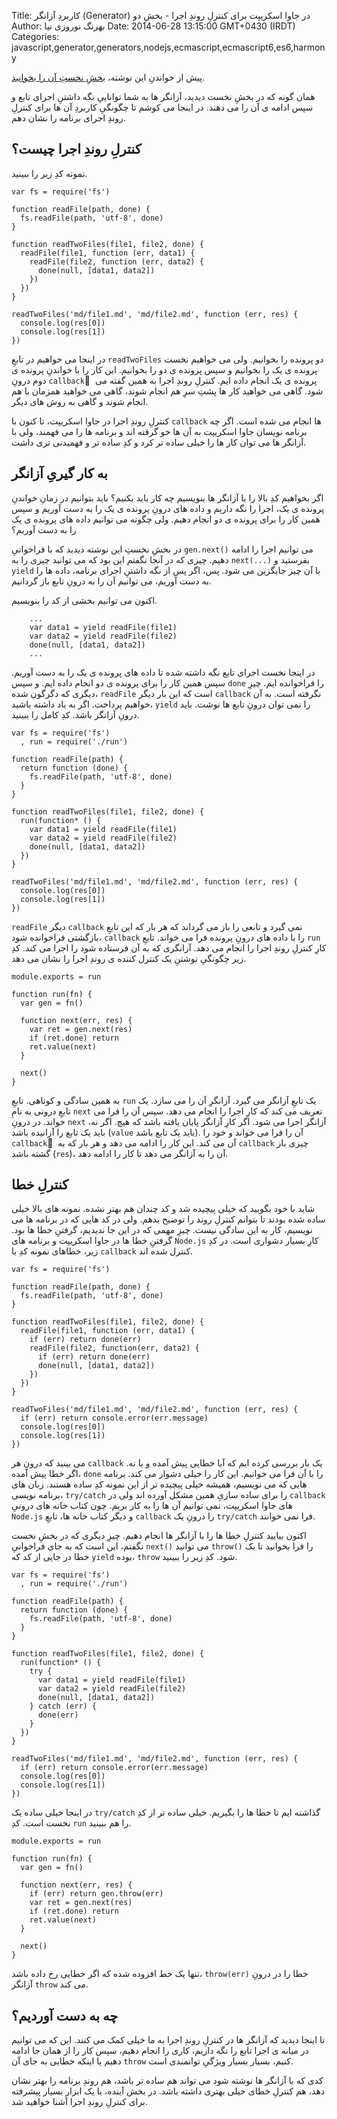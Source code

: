 Title: کاربردِ آزانگر (Generator) در جاوا اسکریپت برای کنترلِ روندِ اجرا - بخشِ دو
Author: بهرنگ نوروزی نیا
Date: 2014-06-28 13:15:00 GMT+0430 (IRDT)
Categories: javascript,generator,generators,nodejs,ecmascript,ecmascript6,es6,harmony

پیش از خواندنِ این نوشته، [بخشِ نخستِ آن را بخوانید](/blog/javascript-generators-part1).

همان گونه که در بخشِ نخست دیدید، آزانگر ها به شما تواناییِ نگه داشتنِ اجرای تابع و سپس ادامه ی آن را می دهند. در اینجا می کوشم تا چگونگیِ کاربردِ آن ها برای کنترلِ روندِ اجرای برنامه را نشان دهم.

## کنترلِ روندِ اجرا چیست؟

نمونه کدِ زیر را ببینید.

    var fs = require('fs')

    function readFile(path, done) {
      fs.readFile(path, 'utf-8', done)
    }

    function readTwoFiles(file1, file2, done) {
      readFile(file1, function (err, data1) {
        readFile(file2, function (err, data2) {
          done(null, [data1, data2])
        })
      })
    }

    readTwoFiles('md/file1.md', 'md/file2.md', function (err, res) {
      console.log(res[0])
      console.log(res[1])
    })

در اینجا می خواهیم در تابعِ `readTwoFiles` دو پرونده را بخوانیم. ولی می خواهیم نخست پرونده ی یک را بخوانیم و سپس پرونده ی دو را بخوانیم. این کار را با خواندنِ پرونده ی دوم درونِ `callback` ِ پرونده ی یک انجام داده ایم. کنترلِ روندِ اجرا به همین گفته می شود. گاهی می خواهید کار ها پشتِ سرِ هم انجام شوند، گاهی می خواهید همزمان با هم انجام شوند و گاهی به روش های دیگر.

کنترلِ روندِ اجرا در جاوا اسکریپت، تا کنون با `callback` ها انجام می شده است. اگر چه برنامه نویسان جاوا اسکریپت به آن ها خو گرفته اند و برنامه ها را می فهمند، ولی با آزانگر ها می توان کار ها را خیلی ساده تر کرد و کدِ ساده تر و فهمیدنی تری داشت.

## به کار گیریِ آزانگر

<!--more-->

اگر بخواهیم کدِ بالا را با آزانگر ها بنویسیم چه کار باید بکنیم؟ باید بتوانیم در زمانِ خواندنِ پرونده ی یک، اجرا را نگه داریم و داده های درونِ پرونده ی یک را به دست آوریم و سپس همین کار را برای پرونده ی دو انجام دهیم. ولی چگونه می توانیم داده های پرونده ی یک را به دست آوریم؟

در بخشِ نخستِ این نوشته دیدید که با فراخوانیِ `gen.next()` می توانیم اجرا را ادامه دهیم. چیزی که در آنجا نگفتم این بود که می توانید چیزی را به `next(...)` بفرستید و `yield` با آن چیز جایگزین می شود. پس، اگر پس از نگه داشتنِ اجرای برنامه، داده ها را به دست آوریم، می توانیم آن را به درونِ تابع باز گردانیم.

اکنون می توانیم بخشی از کد را بنویسیم.

        ...
        var data1 = yield readFile(file1)
        var data2 = yield readFile(file2)
        done(null, [data1, data2])
        ...

در اینجا نخست اجرای تابع نگه داشته شده تا داده های پرونده ی یک را به دست آوریم. سپس همین کار را برای پرونده ی دو انجام داده ایم. و سپس `done` را فراخوانده ایم. چیزِ دیگری که دگرگون شده، `readFile` است که این بار دیگر `callback` نگرفته است. به آن خواهیم پرداخت. اگر به یاد داشته باشید، `yield` را نمی توان درونِ تابع ها نوشت. باید درونِ آزانگر باشد. کدِ کامل را ببینید.

    var fs = require('fs')
      , run = require('./run')

    function readFile(path) {
      return function (done) {
        fs.readFile(path, 'utf-8', done)
      }
    }

    function readTwoFiles(file1, file2, done) {
      run(function* () {
        var data1 = yield readFile(file1)
        var data2 = yield readFile(file2)
        done(null, [data1, data2])
      })
    }

    readTwoFiles('md/file1.md', 'md/file2.md', function (err, res) {
      console.log(res[0])
      console.log(res[1])
    })

`readFile` دیگر `callback` نمی گیرد و تابعی را باز می گرداند که هر بار که این تابعِ بازگشتی فراخوانده شود، `callback` را با داده های درونِ پرونده فرا می خواند. تابعِ `run` کارِ کنترلِ روندِ اجرا را انجام می دهد. آزانگری که به آن فرستاده شود را اجرا می کند. کدِ زیر چگونگیِ نوشتنِ یک کنترل کننده ی روندِ اجرا را نشان می دهد.

    module.exports = run

    function run(fn) {
      var gen = fn()

      function next(err, res) {
        var ret = gen.next(res)
        if (ret.done) return
        ret.value(next)
      }

      next()
    }

به همین سادگی و کوتاهی. تابعِ `run` یک تابعِ آزانگر می گیرد. آزانگرِ آن را می سازد. یک تابعِ درونی به نامِ `next` تعریف می کند که کارِ اجرا را انجام می دهد. سپس آن را فرا می خواند. در درونِ `next` آزانگر اجرا می شود. اگر کارِ آزانگر پایان یافته باشد که هیچ. اگر نه، باید یک تابع را آزانیده باشد (`value` باید یک تابع باشد). آن را فرا می خواند و خود را `callback` ِ آن می کند. این کار را ادامه می دهد و هر بار که به `callback` چیزی باز گشته باشد (`res`)، آن را به آزانگر می دهد تا کار را ادامه دهد.

## کنترلِ خطا

شاید با خود بگویید که خیلی پیچیده شد و کد چندان هم بهتر نشده. نمونه های بالا خیلی ساده شده بودند تا بتوانم کنترلِ روند را توضیح بدهم. ولی در کد هایی که در برنامه ها می نویسیم، کار به این سادگی نیست. چیزِ مهمی که در این جا ندیدیم، گرفتنِ خطا ها بود. گرفتنِ خطا ها در جاوا اسکریپت و برنامه های `Node.js` کارِ بسیار دشواری است. در کدِ زیر، خطاهای نمونه کدِ با `callback` کنترل شده اند.

    var fs = require('fs')

    function readFile(path, done) {
      fs.readFile(path, 'utf-8', done)
    }

    function readTwoFiles(file1, file2, done) {
      readFile(file1, function (err, data1) {
        if (err) return done(err)
        readFile(file2, function(err, data2) {
          if (err) return done(err)
          done(null, [data1, data2])
        })
      })
    }

    readTwoFiles('md/file1.md', 'md/file2.md', function (err, res) {
      if (err) return console.error(err.message)
      console.log(res[0])
      console.log(res[1])
    })

می بینید که درونِ هر `callback` یک بار بررسی کرده ایم که آیا خطایی پیش آمده و یا نه. اگر خطا پیش آمده، `done` را با آن فرا می خوانیم. این کار را خیلی دشوار می کند. برنامه هایی که می نویسیم، همیشه خیلی پیچیده تر از این نمونه کدِ ساده هستند. زبان های برنامه نویسی، `try/catch` را برای ساده سازیِ همین مشکل آورده اند ولی در `callback` های جاوا اسکریپت، نمی توانیم آن ها را به کار بریم. چون کتاب خانه های درونیِ `Node.js` و دیگر کتاب خانه ها، تابعِ `callback` را درونِ یک `try/catch` فرا نمی خوانند.

اکنون بیایید کنترلِ خطا ها را با آزانگر ها انجام دهیم. چیزِ دیگری که در بخشِ نخست نگفتم، این است که به جای فراخوانیِ `next()` می توانید `throw()` را فرا بخوانید تا یک خطا در جایی از کد که `yield` بوده، `throw` شود. کدِ زیر را ببینید.

    var fs = require('fs')
      , run = require('./run')

    function readFile(path) {
      return function (done) {
        fs.readFile(path, 'utf-8', done)
      }
    }

    function readTwoFiles(file1, file2, done) {
      run(function* () {
        try {
          var data1 = yield readFile(file1)
          var data2 = yield readFile(file2)
          done(null, [data1, data2])
        } catch (err) {
          done(err)
        }
      })
    }

    readTwoFiles('md/file1.md', 'md/file2.md', function (err, res) {
      if (err) return console.error(err.message)
      console.log(res[0])
      console.log(res[1])
    })

در اینجا خیلی ساده یک `try/catch` گذاشته ایم تا خطا ها را بگیریم. خیلی ساده تر از کدِ نخست است. کدِ `run` را هم ببینید.

    module.exports = run

    function run(fn) {
      var gen = fn()

      function next(err, res) {
        if (err) return gen.throw(err)
        var ret = gen.next(res)
        if (ret.done) return
        ret.value(next)
      }

      next()
    }

تنها یک خط افزوده شده که اگر خطایی رخ داده باشد، `throw(err)` خطا را در درونِ آزانگر `throw` می کند.

## چه به دست آوردیم؟

تا اینجا دیدید که آزانگر ها در کنترلِ روندِ اجرا به ما خیلی کمک می کنند. این که می توانیم در میانه ی اجرا تابع را نگه داریم، کاری را انجام دهیم، سپس کار را از همان جا ادامه دهیم یا اینکه خطایی به جای آن `throw` کنیم، بسیار بسیار ویژگیِ توانمندی است.

کدی که با آزانگر ها نوشته شود می تواند هم ساده تر باشد، هم روندِ برنامه را بهتر نشان دهد، هم کنترلِ خطای خیلی بهتری داشته باشد. در بخش آینده، با یک ابزار بسیار پیشرفته برای کنترلِ روندِ اجرا آشنا خواهید شد.
